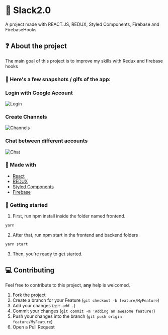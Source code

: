# :closed_book: Slack2.0
A project made with REACT.JS, REDUX, Styled Components, Firebase and FirebaseHooks

## :question: About the project

The main goal of this project is to improve my skills with Redux and firebase hooks
  
### :iphone: Here's a few snapshots / gifs of the app:
  
<div>
  <h3>Login with Google Account</h3>
  <img src="https://github.com/SousaVictorH/Slack2.0/tree/master/slack2/public/videos/slackLogin.gif" alt="Login">
</div>

<div>
  <h3>Create Channels</h3>
  <img src="https://github.com/SousaVictorH/Slack2.0/tree/master/slack2/public/videos/slackChat.gif" alt="Channels">
</div>

<div>
  <h3>Chat between different accounts</h3>
  <img src="https://github.com/SousaVictorH/Slack2.0/tree/master/slack2/public/videos/slackMultipleAccounts.gif" alt="Chat">
</div>

###  :hammer: Made with

- [React](https://pt-br.reactjs.org/)
- [REDUX](https://redux.js.org/)
- [Styled Components](https://styled-components.com/docs)
- [Firebase](https://firebase.google.com/docs) 

<!-- GETTING STARTED -->

### :triangular_flag_on_post: Getting started

1. First, run npm install inside the folder named frontend.

```sh
yarn
```

2. After that, run npm start in the frontend and backend folders

```sh
yarn start
```

3. Then, you're ready to get started.

## :computer: Contributing

Feel free to contribute to this project, **any** help is welcomed.

1. Fork the project
2. Create a branch for your Feature (`git checkout -b feature/MyFeature`)
3. Add your changes (`git add .`)
4. Commit your changes (`git commit -m 'Adding an awesome feature!`)
5. Push your changes into the branch (`git push origin feature/MyFeature`)
6. Open a Pull Request
